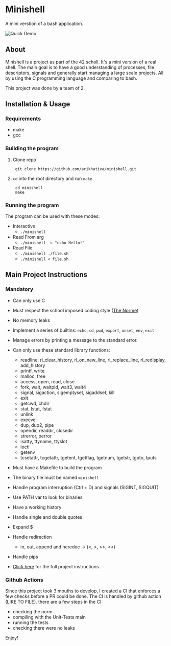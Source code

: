 # Minishell

A mini verstion of a bash application.

![Quick Demo][quick-demo]

## About

Minishell is a project as part of the 42 scholl.
It's a mini version of a real shell.
The main goal is to have a good understanding of processes, file descriptors, signals and generally start managing a large scale projects.
All by using the C programming language and comparing to bash.

This project was done by a team of 2.

## Installation & Usage

### Requirements
- make
- gcc

### Building the program

1. Clone repo

        git clone https://github.com/arikhativa/minishell.git
2. `cd` into the root directory and run `make`

        cd minishell
        make

### Running the program

The program can be used with these modes:
* Interactive
	* `./minishell`
* Read From arg
	* `./minishell -c "echo Hello!"`
* Read File
	* `./minishell ./file.sh`
	* `./minishell < file.sh`

## Main Project Instructions

### Mandatory

- Can only use C
- Must respect the school imposed coding style ([The Norme][norm-repo])
- No memory leaks
- Implement a series of builtins: `echo`, `cd`, `pwd`, `export`, `unset`, `env`, `exit`
- Manage errors by printing a message to the standard error.
- Can only use these standard library functions:
	- readline, rl_clear_history, rl_on_new_line, rl_replace_line, rl_redisplay, add_history
	- printf, write
	- malloc, free
	- access, open, read, close
	- fork, wait, waitpid, wait3, wait4
	- signal, sigaction, sigemptyset, sigaddset, kill
	- exit
	- getcwd, chdir
	- stat, lstat, fstat
	- unlink
	- execve
	- dup, dup2, pipe
	- opendir, readdir, closedir
	- strerror, perror
	- isatty, ttyname, ttyslot
	- ioctl
	- getenv
	- tcsetattr, tcgetattr, tgetent, tgetflag, tgetnum, tgetstr, tgoto, tputs
- Must have a Makefile to build the program
- The binary file must be named `minishell`
- Handle program interruption (Ctrl + D) and signals (SIGINT, SIGQUIT)
- Use PATH var to look for binaries
- Have a working history
- Handle single and double quotes
- Expand $
- Handle redirection
  - in, out, append and heredoc -> (<, >, >>, <<)
- Handle pips

- [Click here][1] for the full project instructions.

### Github Actions

Since this project took 3 mouths to develop, I created a CI that enforces a few checks before a PR could be done.
The CI is handled by github action (LIKE TO FILE).
there are a few steps in the CI:
 - checking the norm
 - compiling with the Unit-Tests main
 - running the tests
 - checking there were no leaks
 
Enjoy!

[1]: https://github.com/arikhativa/minishell/blob/main/en.subject.pdf
[norm-repo]: https://github.com/42School/norminette

[quick-demo]: https://raw.githubusercontent.com/R4meau/minishell/master/minishell-quick-demo.gif?token=ADzLiR-sTesle5g6_4CQnHz4RFe69TgDks5ZK6oGwA%3D%3D
